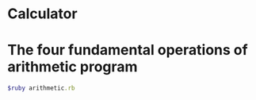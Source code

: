 # Calculator
# The four fundamental operations of arithmetic program

```ruby
$ruby arithmetic.rb
```
